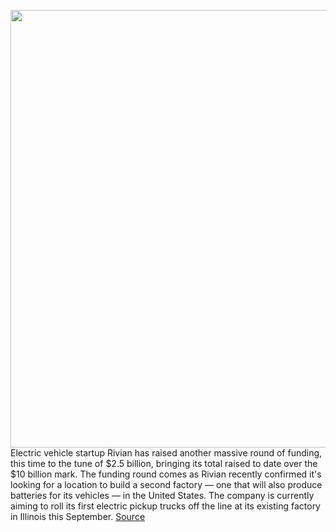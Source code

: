 <img src='https://cdn.vox-cdn.com/thumbor/ake-pVqFryfpE5QaOOb_ZA2JVkg=/0x0:2879x1920/1200x800/filters:focal(1210x730:1670x1190)/cdn.vox-cdn.com/uploads/chorus_image/image/69624134/rivian_r1t_1.0.jpg' width='700px' /><br/>
Electric vehicle startup Rivian has raised another massive round of funding, this time to the tune of $2.5 billion, bringing its total raised to date over the $10 billion mark. The funding round comes as Rivian recently confirmed it's looking for a location to build a second factory — one that will also produce batteries for its vehicles — in the United States. The company is currently aiming to roll its first electric pickup trucks off the line at its existing factory in Illinois this September.
<a href='https://www.theverge.com/2021/7/23/22590848/rivian-raise-amazon-ford-new-factory-ipo-electric-pickup'> Source <a/>